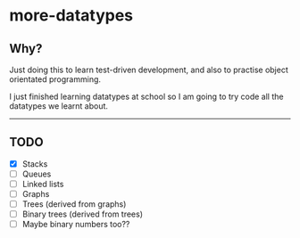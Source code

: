 # more-datatypes

## Why?

Just doing this to learn test-driven development, and also to practise object orientated programming.

I just finished learning datatypes at school so I am going to try code all the datatypes we learnt about.

---

## TODO
 - [x] Stacks
 - [ ] Queues
 - [ ] Linked lists
 - [ ] Graphs
 - [ ] Trees (derived from graphs)
 - [ ] Binary trees (derived from trees)
 - [ ] Maybe binary numbers too??